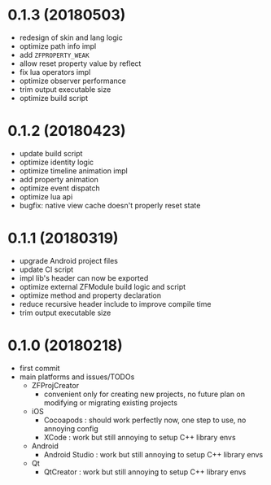 # 0.1.3 (20180503)

* redesign of skin and lang logic
* optimize path info impl
* add `ZFPROPERTY_WEAK`
* allow reset property value by reflect
* fix lua operators impl
* optimize observer performance
* trim output executable size
* optimize build script

# 0.1.2 (20180423)

* update build script
* optimize identity logic
* optimize timeline animation impl
* add property animation
* optimize event dispatch
* optimize lua api
* bugfix: native view cache doesn't properly reset state

# 0.1.1 (20180319)

* upgrade Android project files
* update CI script
* impl lib's header can now be exported
* optimize external ZFModule build logic and script
* optimize method and property declaration
* reduce recursive header include to improve compile time
* trim output executable size

# 0.1.0 (20180218)

* first commit
* main platforms and issues/TODOs
    * ZFProjCreator
        * convenient only for creating new projects,
          no future plan on modifying or migrating existing projects
    * iOS
        * Cocoapods : should work perfectly now, one step to use, no annoying config
        * XCode : work but still annoying to setup C++ library envs
    * Android
        * Android Studio : work but still annoying to setup C++ library envs
    * Qt
        * QtCreator : work but still annoying to setup C++ library envs

